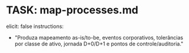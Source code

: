 # TASK: map-processes.md

elicit: false
instructions:

- "Produza mapeamento as-is/to-be, eventos corporativos, tolerâncias por classe de ativo, jornada D+0/D+1 e pontos de controle/auditoria."
